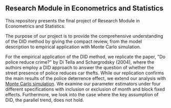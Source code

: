 ## Research Module in Econometrics and Statistics

This repository presents the final project of Research Module in Econometrics and Statistics.

The purpose of our project is to provide the comprehensive understanding of the DID method
by giving the compact review, from the model description to empirical application with Monte
Carlo simulation. 

For the empirical application of the DID method, we replicate the paper,
"Do police reduce crime?" by Di Tella and Schargrodsky (2004), where the authors employ a
DID approach to answer the question of whether the street presence of police reduces car thefts.
While our replication confirms the main results of the police deterrence effect, we extend our
analysis with [Monte Carlo simulation](https://github.com/JieunKim-Econ/RM_DID/blob/main/Monte%20Carlo%20Simulation.R). We examine our parameter estimators under four different
specifications with inclusion or exclusion of month and block fixed effects. Furthermore, we
look into the case where the key assumption of DID, the parallel trend, does not hold.

